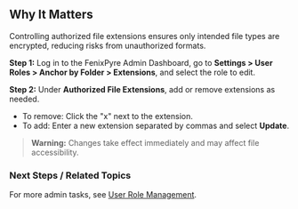
## Why It Matters
Controlling authorized file extensions ensures only intended file types are encrypted, reducing risks from unauthorized formats.

**Step 1:** Log in to the FenixPyre Admin Dashboard, go to **Settings > User Roles > Anchor by Folder > Extensions**, and select the role to edit.

<!-- IMG: ./media/04-admin-guide/extensions-page-screenshot.png | Alt: Extensions settings in Admin Dashboard -->

**Step 2:** Under **Authorized File Extensions**, add or remove extensions as needed.

- To remove: Click the "x" next to the extension.
- To add: Enter a new extension separated by commas and select **Update**.

> **Warning:** Changes take effect immediately and may affect file accessibility.

### Next Steps / Related Topics
For more admin tasks, see [User Role Management](/04-admin-guide/manage-user-roles).